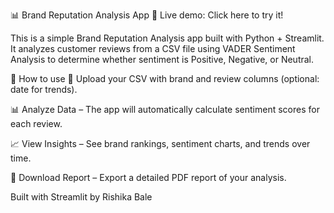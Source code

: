 📊 Brand Reputation Analysis App
🚀 Live demo: Click here to try it!

This is a simple Brand Reputation Analysis app built with Python + Streamlit.
It analyzes customer reviews from a CSV file using VADER Sentiment Analysis to determine whether sentiment is Positive, Negative, or Neutral.

📌 How to use
📂 Upload your CSV with brand and review columns (optional: date for trends).

📊 Analyze Data – The app will automatically calculate sentiment scores for each review.

📈 View Insights – See brand rankings, sentiment charts, and trends over time.

📄 Download Report – Export a detailed PDF report of your analysis.

Built with Streamlit by Rishika Bale
